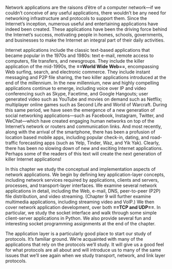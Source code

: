 Network applications are the raisons d’être of a computer network—if we couldn’t conceive of any useful applications, there wouldn’t be any need for networking infrastructure and protocols to support them. Since the Internet’s inception, numerous useful and entertaining applications have indeed been created. These applications have been the driving force behind the Internet’s success, motivating people in homes, schools, governments, and businesses to make the Internet an integral part of their daily activities. 

Internet applications include the classic text-based applications that became popular in the 1970s and 1980s: text e-mail, remote access to computers, file transfers, and newsgroups. They include the killer application of the mid-1990s, the **==World Wide Web==**, encompassing Web surfing, search, and electronic commerce. They include instant messaging and P2P file sharing, the two killer applications introduced at the end of the millennium. In the new millennium, new and highly compelling applications continue to emerge, including voice over IP and video conferencing such as Skype, Facetime, and Google Hangouts; user generated video such as YouTube and movies on demand such as Netflix; multiplayer online games such as Second Life and World of Warcraft. During this same period, we have seen the emergence of a new generation of social networking applications—such as Facebook, Instagram, Twitter, and WeChat—which have created engaging human networks on top of the Internet’s network or routers and communication links. And most recently, along with the arrival of the smartphone, there has been a profusion of location based mobile apps, including popular check-in, dating, and road-traffic forecasting apps (such as Yelp, Tinder, Waz, and Yik Yak). Clearly, there has been no slowing down of new and exciting Internet applications. Perhaps some of the readers of this text will create the next generation of killer Internet applications!

In this chapter we study the conceptual and implementation aspects of network applications. We begin by defining key application-layer concepts, including network services required by applications, clients and servers, processes, and transport-layer interfaces. We examine several network applications in detail, including the Web, e-mail, DNS, peer-to-peer (P2P) file distribution, and video streaming. (Chapter 9 will further examine multimedia applications, including streaming video and VoIP.) We then cover network application development, over both **==TCP and UDP==**. In particular, we study the socket interface and walk through some simple client-server applications in Python. We also provide several fun and interesting socket programming assignments at the end of the chapter.

The application layer is a particularly good place to start our study of protocols. It’s familiar ground. We’re acquainted with many of the applications that rely on the protocols we’ll study. It will give us a good feel for what protocols are all about and will introduce us to many of the same issues that we’ll see again when we study transport, network, and link layer protocols.